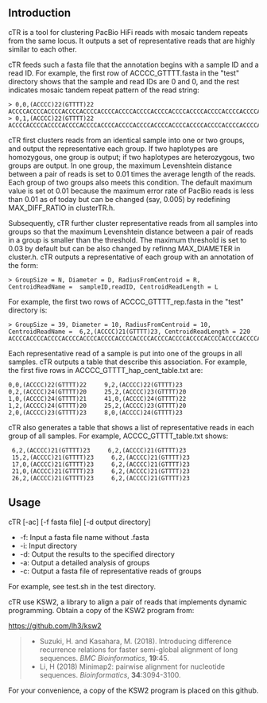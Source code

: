 ## Introduction

cTR is a tool for clustering PacBio HiFi reads with mosaic tandem repeats from the same locus. It outputs a set of representative reads that are highly similar to each other. 

cTR feeds such a fasta file that the annotation begins with a sample ID and a read ID. For example, the first row of ACCCC_GTTTT.fasta in the "test" directory shows that the sample and read IDs are 0 and 0, and the rest indicates mosaic tandem repeat pattern of the read string:

    > 0,0,(ACCCC)22(GTTTT)22
    ACCCCACCCCACCCCACCCCACCCCACCCCACCCCACCCCACCCCACCCCACCCCACCCCACCCCACCCCACCCCACCCCACCCCACCCCACCCCACCCCACCCCACCCCGTTTTGTTTTGTTTTGTTTTGTTTTGTTTTGTTTTGTTTTGTTTTGTTTTGTTTTGTTTTGTTTTGTTTTGTTTTGTTTTGTTTTGTTTTGTTTTGTTTTGTTTTGTTTT
    > 0,1,(ACCCC)22(GTTTT)22
    ACCCCACCCCACCCCACCCCACCCCACCCCACCCCACCCCACCCCACCCCACCCCACCCCACCCCACCCCACCCCACCCCACCCCACCCCACCCCACCCCACCCCACCCCGTTTTGTTTTGTTTTGTTTTGTTTTGTTTTGTTTTGTTTTGTTTTGTTTTGTTTTGTTTTGTTTTGTTTTGTTTTGTTTTGTTTTGTTTTGTTTTGTTTTGTTTTGTTTT

cTR first clusters reads from an identical sample into one or two groups, and output the representative each group. If two haplotypes are homozygous, one group is output; if two haplotypes are heterozygous, two groups are output. In one group, the maximum Levenshtein distance between a pair of reads is set to 0.01 times the average length of the reads. Each group of two groups also meets this condition. The default maximum value is set ot 0.01 because the maximum error rate of PacBio reads is less than 0.01 as of today but can be changed (say, 0.005) by redefining MAX_DIFF_RATIO in clusterTR.h.

Subsequently, cTR further cluster representative reads from all samples into groups so that the maximum Levenshtein distance between a pair of reads in a group is smaller than the threshold. The maximum threshold is set to 0.03 by default but can be also changed by refinng MAX_DIAMETER in cluster.h. cTR outputs a representative of each group with an annotation of the form:

    > GroupSize = N, Diameter = D, RadiusFromCentroid = R, CentroidReadName =  sampleID,readID, CentroidReadLength = L

For example, the first two rows of ACCCC_GTTTT_rep.fasta in the "test" directory is:

    > GroupSize = 39, Diameter = 10, RadiusFromCentroid = 10, CentroidReadName =  6,2,(ACCCC)21(GTTTT)23, CentroidReadLength = 220
    ACCCCACCCCACCCCACCCCACCCCACCCCACCCCACCCCACCCCACCCCACCCCACCCCACCCCACCCCACCCCACCCCACCCCACCCCACCCCACCCCACCCCGTTTTGTTTTGTTTTGTTTTGTTTTGTTTTGTTTTGTTTTGTTTTGTTTTGTTTTGTTTTGTTTTGTTTTGTTTTGTTTTGTTTTGTTTTGTTTTGTTTTGTTTTGTTTTGTTTT

Each representative read of a sample is put into one of the groups in all samples. cTR outputs a table that describe this association. For example, the first five rows in ACCCC_GTTTT_hap_cent_table.txt are:

    0,0,(ACCCC)22(GTTTT)22     9,2,(ACCCC)22(GTTTT)23
    0,2,(ACCCC)24(GTTTT)20     25,2,(ACCCC)23(GTTTT)20
    1,0,(ACCCC)24(GTTTT)21     41,0,(ACCCC)24(GTTTT)22
    1,2,(ACCCC)24(GTTTT)20     25,2,(ACCCC)23(GTTTT)20
    2,0,(ACCCC)23(GTTTT)23     8,0,(ACCCC)24(GTTTT)23

cTR also generates a table that shows a list of representative reads in each group of all samples. For example, ACCCC_GTTTT_table.txt shows:

     6,2,(ACCCC)21(GTTTT)23     6,2,(ACCCC)21(GTTTT)23
     15,2,(ACCCC)21(GTTTT)23     6,2,(ACCCC)21(GTTTT)23
     17,0,(ACCCC)21(GTTTT)23     6,2,(ACCCC)21(GTTTT)23
     21,0,(ACCCC)21(GTTTT)23     6,2,(ACCCC)21(GTTTT)23
     26,2,(ACCCC)21(GTTTT)23     6,2,(ACCCC)21(GTTTT)23    

## Usage

cTR [-ac] [-f fasta file] [-d output directory]
* -f: Input a fasta file name without .fasta
* -i: Input directory
* -d: Output the results to the specified directory 
* -a: Output a detailed analysis of groups
* -c: Output a fasta file of representative reads of groups

For example, see test.sh in the test directory.


cTR use KSW2, a library to align a pair of reads that implements dynamic programming. Obtain a copy of the KSW2 program from:

https://github.com/lh3/ksw2

> * Suzuki, H. and Kasahara, M. (2018). Introducing difference recurrence relations for faster semi-global alignment of long sequences. *BMC Bioinformatics*, **19**:45.
> * Li, H (2018) Minimap2: pairwise alignment for nucleotide sequences. *Bioinformatics*, **34**:3094-3100.

For your convenience, a copy of the KSW2 program is placed on this github.





